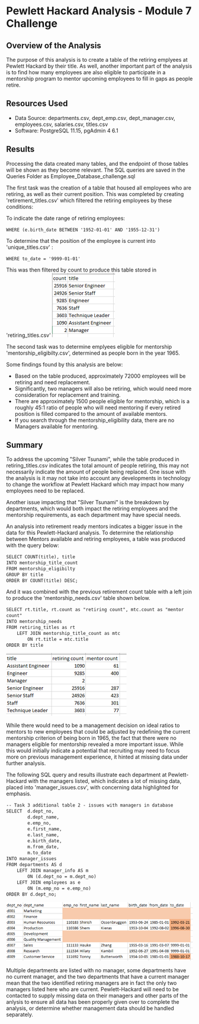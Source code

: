 # Pewlett Hackard Analysis - Module 7 Challenge

## Overview of the Analysis

The purpose of this analysis is to create a table of the retiring emplyees at Pewlett Hackard by their title. As well, another important part of the analysis is to find how many employees are also eligible to participate in a mentorship program to mentor upcoming employees to fill in gaps as people retire.

## Resources Used
- Data Source: departments.csv, dept_emp.csv, dept_manager.csv, employees.csv, salaries.csv, titles.csv
- Software: PostgreSQL 11.15, pgAdmin 4 6.1


## Results

Processing the data created many tables, and the endpoint of those tables will be shown as they become relevant. The SQL queries are saved in the Queries Folder as Employee_Database_challenge.sql

The first task was the creation of  a table that housed all employees who are retiring, as well as their current position. This was completed by creating 'retirement_titles.csv' which filtered the retiring employees by these conditions:

To indicate the date range of retiring employees:
```
WHERE (e.birth_date BETWEEN '1952-01-01' AND '1955-12-31')
```

To determine that the position of the employee is current into 'unique_titles.csv' :
```
WHERE to_date = '9999-01-01'
```

This was then filtered by count to produce this table stored in 'retiring_titles.csv'
![Retiring Counts by Title](Analysis/retiring_titles.png)

The second task was to determine emplyees eligible for mentorship 'mentorship_eligibilty.csv', determined as people born in the year 1965.

Some findings found by this analysis are below:
- Based on the table produced, approximately 72000 employees will be retiring and need replacement.
- Significantly, two managers will also be retiring, which would need more consideration for replacement and training.
- There are approximately 1500 people eligible for mentorship, which is a roughly 45:1 ratio of people who will need mentoring if every retired position is filled compared to the amount of available mentors.
- If you search through the mentorship_eligibility data, there are no Managers available for mentoring.


## Summary

To address the upcoming "Silver Tsunami", while the table produced in retiring_titles.csv indicates the total amount of people retiring, this may not necessarily indicate the amount of people being replaced. One issue with the analysis is it may not take into account any developments in technology to change the workflow at Pewlett Hackard which may impact how many employees need to be replaced.

Another issue impacting that "Silver Tsunami" is the breakdown by departments, which would both impact the retiring employees and the mentorship requirements, as each department may have special needs.

An analysis into retirement ready mentors indicates a bigger issue in the data for this Pewlett-Hackard analysis. To determine the relationship between Mentors available and retiring employees, a table was produced with the query below:

```
SELECT COUNT(title), title
INTO mentorship_title_count
FROM mentorship_eligibilty
GROUP BY title
ORDER BY COUNT(title) DESC;
```
And it was combined with the previous retirement count table with a left join to produce the 'mentorship_needs.csv' table shown below.

```
SELECT rt.title, rt.count as "retiring count", mtc.count as "mentor count"
INTO mentorship_needs
FROM retiring_titles as rt
	LEFT JOIN mentorship_title_count as mtc
		ON rt.title = mtc.title
ORDER BY title
```
![Mentorship Requirements](Analysis/mentorship_needs.png)

While there would need to be a management decision on ideal ratios to mentors to new employees that could be adjusted by redefining the current mentorship criterion of being born in 1965, the fact that there were no managers eligible for mentorship revealed a more important issue. While this would initially indicate a potential that recruiting may need to focus more on previous management experience, it hinted at missing data under further analysis.

The following SQL query and results illustrate each department at Pewlett-Hackard with the managers listed, which indicates a lot of missing data, placed into 'manager_issues.csv', with concerning data highlighted for emphasis.

```
-- Task 3 additional table 2 - issues with managers in database
SELECT  d.dept_no,
		d.dept_name,
		e.emp_no,
		e.first_name,
		e.last_name,
		e.birth_date,
		m.from_date,
		m.to_date
INTO manager_issues
FROM departments AS d
    LEFT JOIN manager_info AS m
        ON (d.dept_no = m.dept_no)
	LEFT JOIN employees as e
		ON (m.emp_no = e.emp_no)
ORDER BY d.dept_no;
```

![Manager Issues with missing and concerning data highlighted](Analysis/manager_issues.png)

Multiple departments are listed with no manager, some departments have no current manager, and the two departments that have a current manager mean that the two identified retiring managers are in fact the only two managers listed here who are current. Pewlett-Hackard will need to be contacted to supply missing data on their managers and other parts of the anlysis to ensure all data has been properly given over to complete the analysis, or determine whether management data should be handled separately.